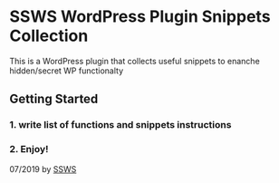 # SSWS WordPress Plugin Snippets Collection

This is a WordPress plugin that collects useful snippets to enanche hidden/secret WP functionalty 

## Getting Started

### 1. write list of functions and snippets instructions

### 2. Enjoy!

07/2019 by [SSWS](https://www.seatoskywebsolutions.ca/)

